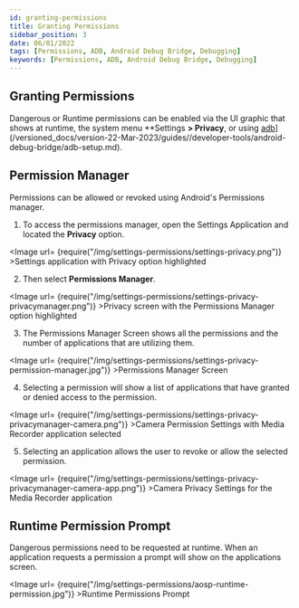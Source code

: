 ```yaml
---
id: granting-permissions
title: Granting Permissions
sidebar_position: 3
date: 06/01/2022
tags: [Permissions, ADB, Android Debug Bridge, Debugging]
keywords: [Permissions, ADB, Android Debug Bridge, Debugging]
---
```


## Granting Permissions

Dangerous or Runtime permissions can be enabled via the UI graphic that shows at runtime, the system menu **Settings **> Privacy**, or using [adb](/versioned_docs/version-22-Mar-2023/guides//developer-tools/android-debug-bridge/adb-setup.md)](/versioned_docs/version-22-Mar-2023/guides//developer-tools/android-debug-bridge/adb-setup.md).

## Permission Manager

Permissions can be allowed or revoked using Android's Permissions manager.

1. To access the permissions manager, open the Settings Application and located the **Privacy** option.


<Image url= {require("/img/settings-permissions/settings-privacy.png")} >Settings application with Privacy option highlighted</Image>

2. Then select **Permissions Manager**.

<Image url= {require("/img/settings-permissions/settings-privacy-privacymanager.png")} >Privacy screen with the Permissions Manager option highlighted</Image>


3. The Permissions Manager Screen shows all the permissions and the number of applications that are utilizing them.

<Image url= {require("/img/settings-permissions/settings-privacy-permission-manager.jpg")} >Permissions Manager Screen</Image>


4. Selecting a permission will show a list of applications that have granted or denied access to the permission.

<Image url= {require("/img/settings-permissions/settings-privacy-privacymanager-camera.png")} >Camera Permission Settings with Media Recorder application selected</Image>


5. Selecting an application allows the user to revoke or allow the selected permission.

<Image url= {require("/img/settings-permissions/settings-privacy-privacymanager-camera-app.png")} >Camera Privacy Settings for the Media Recorder application</Image>

## Runtime Permission Prompt

Dangerous permissions need to be requested at runtime. When an application requests a permission a prompt will show on the applications screen.

<Image url= {require("/img/settings-permissions/aosp-runtime-permission.jpg")} >Runtime Permissions Prompt</Image>


